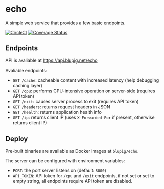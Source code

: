 # echo
A simple web service that provides a few basic endpoints.

[![CircleCI](https://circleci.com/gh/blupig/echo.svg?style=svg)](https://circleci.com/gh/blupig/echo)
[![Coverage Status](https://coveralls.io/repos/github/blupig/echo/badge.svg?branch=ci)](https://coveralls.io/github/blupig/echo?branch=ci)

## Endpoints
API is avaliable at https://api.blupig.net/echo

Avaliable endpoints:
- `GET /cache`: cacheable content with increased latency (help debugging caching layer)
- `GET /cpu`: performs CPU-intensive operation on server-side (requires API token)
- `GET /exit`: causes server process to exit (requires API token)
- `GET /headers`: returns request headers in JSON
- `GET /health`: returns application health info
- `GET /ip`: returns client IP (uses `X-Forwarded-For` if present, otherwise returns client IP)

## Deploy
Pre-built binaries are available as Docker images at `blupig/echo`.

The server can be configured with environment variables:
- `PORT`: the port server listens on (default: `8000`)
- `API_TOKEN`: API token for `/cpu` and `/exit` endpoints, if not set or set to empty string, all endpoints require API token are disabled.
